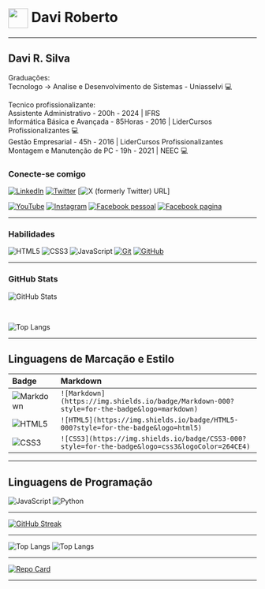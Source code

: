 <h1>
    <a href="https://github.com/SrBogolhao">
     <img align="center" width="40px" src="https://avatars.githubusercontent.com/u/94186012?v=4"></a>
    <span> Davi Roberto </span>
</h1>

---

## Davi R. Silva

Graduações:<br>
Tecnologo -> Analise e Desenvolvimento de Sistemas - Uniasselvi :computer:<br>

Tecnico profissionalizante:<br>
Assistente Administrativo - 200h - 2024 | IFRS <br>
Informática Básica e Avançada - 85Horas - 2016 | LiderCursos Profissionalizantes :computer: <br>
Gestão Empresarial - 45h - 2016 | LiderCursos Profissionalizantes <br>
Montagem e Manutenção de PC - 19h - 2021 | NEEC :computer: <br>

### Conecte-se comigo
[![LinkedIn](https://img.shields.io/badge/-LinkedIn-000?style=for-the-badge&logo=linkedin&logoColor=30A3DC)](http://www.linkedin.com/in/davi-silva-stagemec)
[![Twitter](https://img.shields.io/badge/Twitter-000?style=for-the-badge&logo=twitter)](https://twitter.com/stagemec)
[![X (formerly Twitter) URL](https://img.shields.io/twitter/stagemec)]


[![YouTube](https://img.shields.io/badge/YouTube-000?style=for-the-badge&logo=YouTube)](https://www.youtube.com/@stagemec)
[![Instagram](https://img.shields.io/badge/Instagram-000?style=for-the-badge&logo=instagram)](https://www.instagram.com/stagemec/)
[![Facebook pessoal](https://img.shields.io/badge/Facebook-000?style=for-the-badge&logo=facebook)](https://www.facebook.com/stagemec/)
[![Facebook pagina](https://img.shields.io/badge/Facebook-000?style=for-the-badge&logo=facebook)](https://www.facebook.com/stagemecpage)

---

### Habilidades
![HTML5](https://img.shields.io/badge/HTML-000?style=for-the-badge&logo=html5&logoColor=30A3DC)
![CSS3](https://img.shields.io/badge/CSS3-000?style=for-the-badge&logo=css3&logoColor=E94D5F)
![JavaScript](https://img.shields.io/badge/JavaScript-000?style=for-the-badge&logo=javascript&logoColor=30A3DC)
[![Git](https://img.shields.io/badge/Git-000?style=for-the-badge&logo=git&logoColor=E94D5F)](https://git-scm.com/doc) 
[![GitHub](https://img.shields.io/badge/GitHub-000?style=for-the-badge&logo=github&logoColor=30A3DC)](https://docs.github.com/)

---

### GitHub Stats
![GitHub Stats](https://github-readme-stats.vercel.app/api?username=Stagemec&theme=transparent&bg_color=204&border_color=888&show_icons=true&icon_color=0F0&title_color=0F0&text_color=FFF) 

<br>

![Top Langs](https://github-readme-stats-git-masterrstaa-rickstaa.vercel.app/api/top-langs/?username=Stagemec&layout=compact&bg_color=010&border_color=FFF&title_color=0F0&text_color=FFF)

---

## Linguagens de Marcação e Estilo
<table>
  <thead>
    <tr align="left">
      <th>Badge</th>
      <th>Markdown</th>
    </tr>
  </thead>
  <tbody align="left">
    <tr>
      <td>
        <img align="center" alt="Markdown" src="https://img.shields.io/badge/Markdown-000?style=for-the-badge&logo=markdown">
      </td>
      <td>
        <code>![Markdown](https://img.shields.io/badge/Markdown-000?style=for-the-badge&logo=markdown)</code>
      </td>
    </tr>
    <tr>
      <td>
        <img align="center" alt="HTML5" src="https://img.shields.io/badge/HTML5-000?style=for-the-badge&logo=html5">
      </td>
      <td>
        <code>![HTML5](https://img.shields.io/badge/HTML5-000?style=for-the-badge&logo=html5)</code>
      </td>
    </tr>
    <tr>
      <td>
        <img align="center" alt="CSS3" src="https://img.shields.io/badge/CSS3-000?style=for-the-badge&logo=css3&logoColor=264CE4">
      </td>
      <td>
        <code>![CSS3](https://img.shields.io/badge/CSS3-000?style=for-the-badge&logo=css3&logoColor=264CE4)</code>
      </td>
    </tr>
  </tbody>
  <tfoot></tfoot>
</table>
            
---

## Linguagens de Programação
![JavaScript](https://img.shields.io/badge/JavaScript-000?style=for-the-badge&logo=javascript)
![Python](https://img.shields.io/badge/Python-000?style=for-the-badge&logo=python)

---

[![GitHub Streak](https://streak-stats.demolab.com/?user=Stagemec&theme=bear&background=000&border=000&dates=5ff)](https://git.io/streak-stats)

---

![Top Langs](https://github-readme-stats-git-masterrstaa-rickstaa.vercel.app/api/top-langs/?username=Stagemec&bg_color=030&border_color=30A3DC&title_color=ff5&text_color=FFF)
![Top Langs](https://github-readme-stats-git-masterrstaa-rickstaa.vercel.app/api/top-langs/?username=Stagemec&layout=compact&bg_color=030&border_color=30A3DC&title_color=ff5&text_color=FFF)

---
[![Repo Card](https://github-readme-stats.vercel.app/api/pin/?username=Stagemec&repo=Monitoravali&bg_color=000&border_color=30A3DC&show_icons=true&icon_color=30A3DC&title_color=fff&text_color=FFF)](https://github.com/SrBogolhao/Monitoravali)

---
